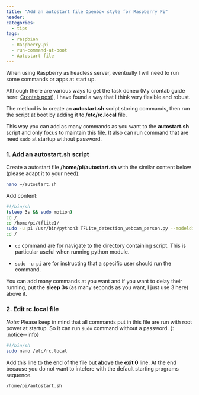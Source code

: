 ```yaml
---
title: "Add an autostart file Openbox style for Raspberry Pi"
header:
categories:
  - tips
tags:
  - raspbian
  - Raspberry-pi  
  - run-command-at-boot
  - Autostart file
---
```


When using Raspberry as headless server, eventually I will need to run some commands or apps at start up.

Although there are various ways to get the task doneu (My crontab guide here: [Crontab post](https://www.ubuntuopenbox.com/tips/crontab-basic/)), I have found a way that I think very flexible and robust.

The method is to create an **autostart.sh** script storing commands, then run the script at boot by adding it to **/etc/rc.local** file.

This way you can add as many commands as you want to the **autostart.sh** script and only focus to maintain this file. It also can run command that are need `sudo`  at startup without password.

### 1. Add an **autostart.sh** script

Create a autostart file **/home/pi/autostart.sh** with the similar content below (please adapt it to your need):

```bash
nano ~/autostart.sh
```

Add content:

```bash
#!/bin/sh
(sleep 3s && sudo motion)
cd /
cd /home/pi/tflite1/
sudo -u pi /usr/bin/python3 TFLite_detection_webcam_person.py --modeldir=Sample_TFLite_model/
cd /
```

* `cd` command are for navigate to the directory containing script. This is particular useful when running python module. 

* `sudo -u pi` are for instructing that a specific user should run the command. 

You can add many commands at you want and if you want to delay their running, put the **sleep 3s** (as many seconds as you want, I just use 3 here) above it.

### 2. Edit rc.local file

*Note:* Please keep in mind that all commands put in this file are run with root power at startup. So it can run `sudo` command without a password. 
{: .notice--info}


```bash
#!/bin/sh
sudo nano /etc/rc.local
```

Add this line to the end of the file but **above** the **exit 0** line. At the end because you do not want to intefere with the default starting programs sequence.

```bash
/home/pi/autostart.sh
```
